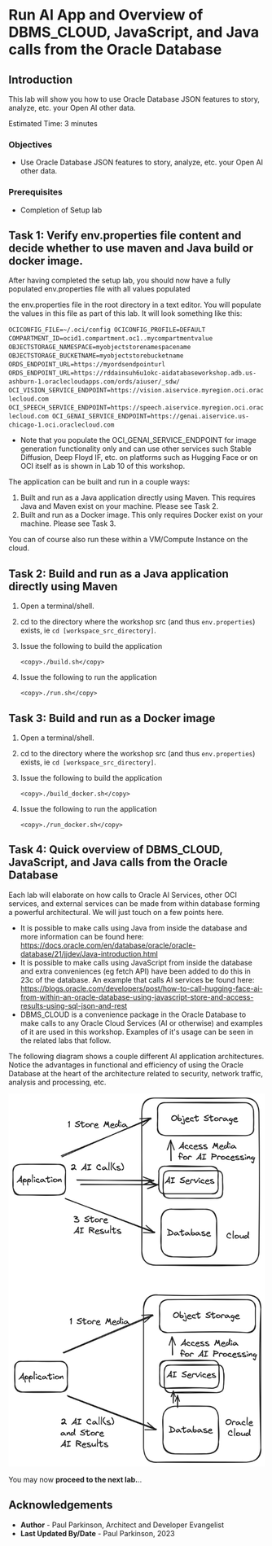 # Run AI App and Overview of DBMS_CLOUD, JavaScript, and Java calls from the Oracle Database

## Introduction

This lab will show you how to use Oracle Database JSON features to story, analyze, etc. your Open AI other data.

Estimated Time:  3 minutes


### Objectives

-   Use Oracle Database JSON features to story, analyze, etc. your Open AI other data.

### Prerequisites

- Completion of Setup lab

## Task 1: Verify env.properties file content and decide whether to use maven and Java build or docker image.

After having completed the setup lab, you should now have a fully populated env.properties file with all values populated

the env.properties file in the root directory in a text editor. You will populate the values in this file as part of this lab. It will look something like this:

`OCICONFIG_FILE=~/.oci/config
OCICONFIG_PROFILE=DEFAULT
COMPARTMENT_ID=ocid1.compartment.oc1..mycompartmentvalue
OBJECTSTORAGE_NAMESPACE=myobjectstorenamespacename
OBJECTSTORAGE_BUCKETNAME=myobjectstorebucketname
ORDS_ENDPOINT_URL=https://myordsendpointurl
ORDS_ENDPOINT_URL=https://rddainsuh6u1okc-aidatabaseworkshop.adb.us-ashburn-1.oraclecloudapps.com/ords/aiuser/_sdw/
OCI_VISION_SERVICE_ENDPOINT=https://vision.aiservice.myregion.oci.oraclecloud.com
OCI_SPEECH_SERVICE_ENDPOINT=https://speech.aiservice.myregion.oci.oraclecloud.com
OCI_GENAI_SERVICE_ENDPOINT=https://genai.aiservice.us-chicago-1.oci.oraclecloud.com`

* Note that you populate the OCI_GENAI_SERVICE_ENDPOINT for image generation functionality only and can use other services such Stable Diffusion, Deep Floyd IF, etc. on platforms such as Hugging Face or on OCI itself as is shown in Lab 10 of this workshop.

The application can be built and run in a couple ways:
    
1. Built and run as a Java application directly using Maven. This requires Java and Maven exist on your machine.  Please see Task 2.
2. Built and run as a Docker image. This only requires Docker exist on your machine. Please see Task 3. 

You can of course also run these within a VM/Compute Instance on the cloud.

## Task 2: Build and run as a Java application directly using Maven

1. Open a terminal/shell.
2. cd to the directory where the workshop src (and thus `env.properties`) exists, ie `cd [workspace_src_directory]`.
3. Issue the following to build the application

     ```text
     <copy>./build.sh</copy>
     ```

4. Issue the following to run the application

     ```text
     <copy>./run.sh</copy>
     ```


## Task 3: Build and run as a Docker image

1. Open a terminal/shell.
2. cd to the directory where the workshop src (and thus `env.properties`) exists, ie `cd [workspace_src_directory]`.
3. Issue the following to build the application

     ```text
     <copy>./build_docker.sh</copy>
     ```

4. Issue the following to run the application

     ```text
     <copy>./run_docker.sh</copy>
     ```


## Task 4: Quick overview of DBMS_CLOUD, JavaScript, and Java calls from the Oracle Database

Each lab will elaborate on how calls to Oracle AI Services, other OCI services, and external services can be made from within database forming a powerful architectural. We will just touch on a few points here.
 
* It is possible to make calls using Java from inside the database and more information can be found here: https://docs.oracle.com/en/database/oracle/oracle-database/21/jjdev/Java-introduction.html
* It is possible to make calls using JavaScript from inside the database and extra conveniences (eg fetch API) have been added to do this in 23c of the database. An example that calls AI services be found here: https://blogs.oracle.com/developers/post/how-to-call-hugging-face-ai-from-within-an-oracle-database-using-javascript-store-and-access-results-using-sql-json-and-rest
* DBMS_CLOUD is a convenience package in the Oracle Database to make calls to any Oracle Cloud Services (AI or otherwise) and examples of it are used in this workshop.  Examples of it's usage can be seen in the related labs that follow. 

The following diagram shows a couple different AI application architectures.  Notice the advantages in functional and efficiency of using the Oracle Database at the heart of the architecture related to security, network traffic, analysis and processing, etc.

![Different AI app architectures](images/AI-db-calls-arch.png " ")

You may now **proceed to the next lab.**..

## Acknowledgements

* **Author** - Paul Parkinson, Architect and Developer Evangelist
* **Last Updated By/Date** - Paul Parkinson, 2023
